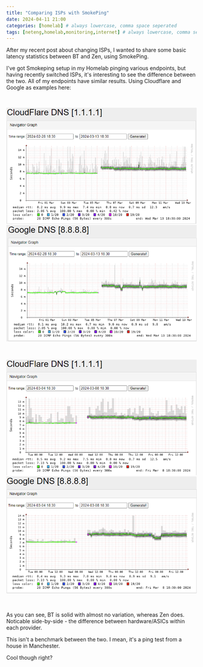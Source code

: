 ```yaml
---
title: "Comparing ISPs with SmokePing"
date: 2024-04-11 21:00
categories: [homelab] # always lowercase, comma space seperated
tags: [neteng,homelab,monitoring,internet] # always lowercase, comma seperated
---
```


After my recent post about changing ISPs, I wanted to share some basic latency statistics between BT and Zen, using SmokePing.

I've got Smokeping setup in my Homelab pinging various endpoints, but having recently switched ISPs, it's interesting to see the difference between the two. All of my endpoints have similar results. Using Cloudflare and Google as examples here:

&nbsp;
&nbsp;

![BT_Zen_Cloudflare1](assets/images/BT_Zen_Cloudflare1.png)
![BT_Zen_Google1](assets/images/BT_Zen_Google1.png)

&nbsp;
&nbsp;
&nbsp;
&nbsp;


![BT_Zen_Cloudflare2](assets/images/BT_Zen_Cloudflare2.png)
![BT_Zen_Google2](assets/images/BT_Zen_Google2.png)

&nbsp;
&nbsp;

As you can see, BT is solid with almost no variation, whereas Zen does. Noticable side-by-side - the difference between hardware/ASICs within each provider.

This isn't a benchmark between the two. I mean, it's a ping test from a house in Manchester. 

Cool though right?

